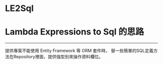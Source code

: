 # LE2Sql
# Lambda Expressions to Sql 的思路
---
提供專案不能使用 Entity Framework 等 ORM 套件時，
替一些簡單的SQL定義方法在Repository裡面，提供強型別來操作資料欄位。
